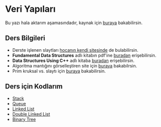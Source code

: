 # Veri Yapıları

Bu yazı hala aktarım aşamasındadır, kaynak için [buraya](https://www.yemreak.com/2017/10/veri-yaplar.html) bakabilirsin.

## Ders Bilgileri

* Derste işlenen slaytları [hocanın kendi sitesinde](http://www.oguzhanoztas.com/) de bulabilirsin.
* **Fundamental Data Structures** adlı kitabın pdf'ine [buradan](http://www.sncwgs.ac.in/wp-content/uploads/2015/11/Fundamental-Data-Structures.pdf) erişebilirsin.
* **Data Structures Using C++** adlı kitaba [buradan](http://bu.edu.eg/portal/uploads/Computers%20and%20Informatics/Computer%20Science/1266/crs-10600/Files/Esam%20Halim%20Houssein%20Abd%20El-Halim_4-%20Data-Structure%20Using%20C++%20Malik.pdf) erişebilirsin.
* Algoritma mantığını görselleştiren site için [buraya](https://visualgo.net/en) bakabilrsin.
* Prim kruksal vs. slaytı için [buraya](https://issuu.com/jemujan/docs/algoritma_analizi) bakabilirsin.

## Ders için Kodlarım

* [Stack](https://github.com/yedhrab/IstanbulUniversity-CE/tree/a15a2118b9c7194e5ab8fe6a173581ebae5b5aae/2.%20Sınıf%201.%20Dönem%20Notları/Veri%20Yapıları/Öğrenci%20Notları/Stack.c)
* [Queue](https://github.com/yedhrab/IstanbulUniversity-CE/tree/a15a2118b9c7194e5ab8fe6a173581ebae5b5aae/2.%20Sınıf%201.%20Dönem%20Notları/Veri%20Yapıları/Öğrenci%20Notları/Queue.c)
* [Linked List](https://github.com/yedhrab/IstanbulUniversity-CE/tree/a15a2118b9c7194e5ab8fe6a173581ebae5b5aae/2.%20Sınıf%201.%20Dönem%20Notları/Veri%20Yapıları/Öğrenci%20Notları/LinkedList.c)
* [Double Linked List](https://www.yemreak.com/2017/10/double-linked-list-acklamas.html)
* [Binary Tree](https://github.com/yedhrab/IstanbulUniversity-CE/tree/a15a2118b9c7194e5ab8fe6a173581ebae5b5aae/2.%20Sınıf%201.%20Dönem%20Notları/Veri%20Yapıları/Öğrenci%20Notları/Binary%20Tree.c)

